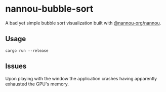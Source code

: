 # nannou-bubble-sort
A bad yet simple bubble sort visualization built with [@nannou-org/nannou](https://github.com/nannou-org/nannou).
## Usage
```
cargo run --release
```
## Issues
Upon playing with the window the application crashes having apparently exhausted the GPU's memory.
